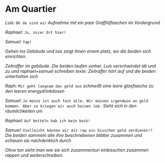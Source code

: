 Am Quartier
=================



*Luis:* `Ok da sind wir` *Aufnahme mit ein paar Graffitiflaschen im Vordergrund*

*Raphael:* `Jo, nicer Ort hier!`

*Samuel:* `Yap!`

*Gehen ins Gebäude und luis zeigt ihnen einem platz, wo die beiden sich einrichten.*

*Zeitraffer im gebäude. Die beiden laufen umher. Luis verschwindet ab und zu und raphael+samuel schreiben texte. Zeitraffer hört auf und die beiden unterhalten sich*

*Raph:* `Mir geht langsam das geld aus` *schmeißt eine leere glasflasche zu den leeren energydrinkdosen*

*Samuel:* `Jo meins ist auch fast alle. Wir müssen irgendwie an geld kommen. Aber so kriegen wir auch keinen Job.` *Sieht sich in den räumlichkeiten um*

*Raphael:* `Auf betteln hab ich kein bock!`

*Samuel:* `Vielleicht können wir mit rap ein bisschen geld verdienen!?` *Die beiden sammeln alle ihre beschriebenen blätter zusammen und schauen sie nachdenklich durch*

*Ohne ton sieht man wie sie sich zusammentun einbisschen zusammen rappen und weiterschreiben.*
